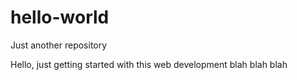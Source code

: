 # hello-world
Just another repository

Hello, just getting started with this web development blah blah blah
